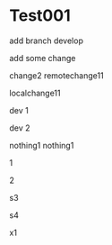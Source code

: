# Test001

add branch develop

add some change

change2  remotechange11

localchange11

dev 1

dev 2

nothing1  nothing1

1

2

s3

s4

x1
